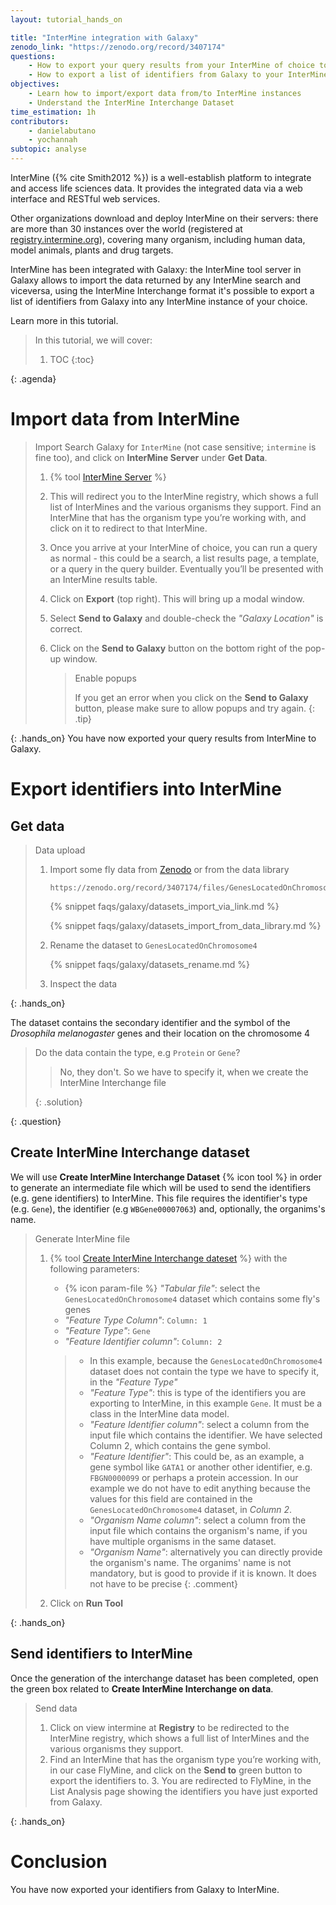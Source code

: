 ```yaml
---
layout: tutorial_hands_on

title: "InterMine integration with Galaxy"
zenodo_link: "https://zenodo.org/record/3407174"
questions:
    - How to export your query results from your InterMine of choice to Galaxy?
    - How to export a list of identifiers from Galaxy to your InterMine of choice?
objectives:
    - Learn how to import/export data from/to InterMine instances
    - Understand the InterMine Interchange Dataset
time_estimation: 1h
contributors:
    - danielabutano
    - yochannah
subtopic: analyse
---
```



InterMine ({% cite Smith2012 %}) is a well-establish platform to integrate and access life sciences data.
It provides the integrated data via a web interface and RESTful web services.

Other organizations download and deploy InterMine on their servers:
there are more than 30 instances over the world (registered at [registry.intermine.org](http://registry.intermine.org)), covering many organism,
including human data, model animals, plants and drug targets.

InterMine has been integrated with Galaxy: the InterMine tool server in Galaxy allows
to import the data returned by any InterMine search and viceversa, using the InterMine Interchange format
it's possible to export a list of identifiers from Galaxy into any InterMine instance of your choice.

Learn more in this tutorial.

> <agenda-title></agenda-title>
>
> In this tutorial, we will cover:
>
> 1. TOC
> {:toc}
>
{: .agenda}

# Import data from InterMine

> <hands-on-title>Import</hands-on-title>
> Search Galaxy for `InterMine` (not case sensitive; `intermine` is fine too), and click on **InterMine Server** under **Get Data**.
>
> 1. {% tool [InterMine Server](intermine) %}
>
> 2. This will redirect you to the InterMine registry, which shows a full list of InterMines and the various organisms they support. Find an InterMine that has the organism type you’re working with, and click on it to redirect to that InterMine.
>
> 3. Once you arrive at your InterMine of choice, you can run a query as normal - this could be a search, a list results page, a template, or a query in the query builder. Eventually you’ll be presented with an InterMine results table.
>
> 4. Click on **Export** (top right). This will bring up a modal window.
> 5. Select **Send to Galaxy** and double-check the *"Galaxy Location"* is correct.
> 6. Click on the **Send to Galaxy** button on the bottom right of the pop-up window.
>
>    > <tip-title>Enable popups</tip-title>
>    >
>    > If you get an error when you click on the **Send to Galaxy** button, please make sure to allow popups and try again.
>    {: .tip}
>
{: .hands_on}
You have now exported your query results from InterMine to Galaxy.


# Export identifiers into InterMine

## Get data

> <hands-on-title>Data upload</hands-on-title>
>
> 1. Import some fly data from [Zenodo](https://zenodo.org/record/3407174) or from the data library
>
>    ```
>    https://zenodo.org/record/3407174/files/GenesLocatedOnChromosome4.tsv
>    ```
>
>    {% snippet faqs/galaxy/datasets_import_via_link.md %}
>
>    {% snippet faqs/galaxy/datasets_import_from_data_library.md %}
>
> 2. Rename the dataset to `GenesLocatedOnChromosome4`
>
>    {% snippet faqs/galaxy/datasets_rename.md %}
>
> 3. Inspect the data
>
{: .hands_on}

The dataset contains the secondary identifier and the symbol of the *Drosophila melanogaster* genes and their location on the chromosome 4

> <question-title></question-title>
>
> Do the data contain the type, e.g `Protein` or `Gene`?
>
> > <solution-title></solution-title>
> >
> > No, they don't. So we have to specify it, when we create the InterMine Interchange file
> >
> {: .solution}
>
{: .question}

## Create InterMine Interchange dataset

We will use **Create InterMine Interchange Dataset** {% icon tool %} in order to generate an intermediate file which will be used to send the identifiers (e.g. gene identifiers) to InterMine. This file requires the identifier's type (e.g. `Gene`), the identifier (e.g `WBGene00007063`) and, optionally, the organims's name.

> <hands-on-title>Generate InterMine file</hands-on-title>
>
> 1. {% tool [Create InterMine Interchange dateset](toolshed.g2.bx.psu.edu/repos/iuc/intermine_galaxy_exchange/galaxy_intermine_exchange/0.0.1) %} with the following parameters:
>    - {% icon param-file %} *"Tabular file"*: select the `GenesLocatedOnChromosome4` dataset which contains some fly's genes
>    - *"Feature Type Column"*: `Column: 1`
>    - *"Feature Type"*: `Gene`
>    - *"Feature Identifier column"*: `Column: 2`
>
>    > <comment-title></comment-title>
>    > - In this example, because the `GenesLocatedOnChromosome4` dataset does not contain the type we have to specify it, in the *"Feature Type"*
>    > - *"Feature Type"*: this is type of the identifiers you are exporting to InterMine, in this example `Gene`. It must be a class in the InterMine data model.
>    > - *"Feature Identifier column"*: select a column from the input file which contains the identifier. We have selected Column 2, which contains the gene symbol.
>    > - *"Feature Identifier"*: This could be, as an example, a gene symbol like `GATA1` or another other identifier, e.g. `FBGN0000099` or perhaps a  protein accession. In our example we do not have to edit anything because the values for this field are contained in the `GenesLocatedOnChromosome4` dataset, in *Column 2*.
>    > - *"Organism Name column"*: select a column from the input file which contains the organism's name, if you have multiple organisms in the same dataset.
>    > - *"Organism Name"*: alternatively you can directly provide the organism's name. The organims' name is not mandatory, but is good to provide if it is known. It does not have to be precise
>    {: .comment}
>
> 2. Click on **Run Tool**
>
{: .hands_on}

## Send identifiers to InterMine

Once the generation of the interchange dataset has been completed, open the green box related to **Create InterMine Interchange on data**.

> <hands-on-title>Send data</hands-on-title>
>
> 1. Click on view intermine at **Registry** to be redirected to the InterMine registry, which shows a full list of InterMines and the various organisms they support.
> 2. Find an InterMine that has the organism type you’re working with, in our case FlyMine, and click on the **Send to** green button to export the identifiers to.
>    3. You are redirected to FlyMine, in the List Analysis page showing the identifiers you have just exported from Galaxy.
>
{: .hands_on}

# Conclusion

You have now exported your identifiers from Galaxy to InterMine.
